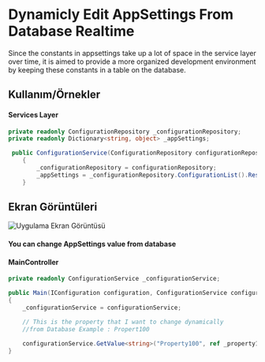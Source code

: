 
# Dynamicly Edit AppSettings From Database Realtime

Since the constants in appsettings take up a lot of space in the service layer over time, it is aimed to provide a more organized development environment by keeping these constants in a table on the database.


## Kullanım/Örnekler
#### Services Layer
```c#
private readonly ConfigurationRepository _configurationRepository;
private readonly Dictionary<string, object> _appSettings;

 public ConfigurationService(ConfigurationRepository configurationRepository)
    {
        _configurationRepository = configurationRepository;
        _appSettings = _configurationRepository.ConfigurationList().Result;
    }
```



  
## Ekran Görüntüleri

![Uygulama Ekran Görüntüsü](https://user-images.githubusercontent.com/32902525/196387573-f0ca38e8-8d41-4f2a-b0c4-b2634969ae6b.png)

#### You can change AppSettings value from database

  #### MainController
```c#
private readonly ConfigurationService _configurationService;

public Main(IConfiguration configuration, ConfigurationService configurationService)
{
    _configurationService = configurationService;

    // This is the property that I want to change dynamically 
    //from Database Example : Propert100
    
    configurationService.GetValue<string>("Property100", ref _property100);
}
```
